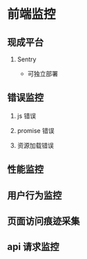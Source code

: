 # 前端监控

## 现成平台

1. Sentry

   - 可独立部署

## 错误监控

1. js 错误

2. promise 错误

3. 资源加载错误

## 性能监控

## 用户行为监控

## 页面访问痕迹采集

## api 请求监控
